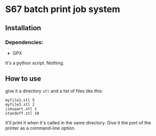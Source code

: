 
S67 batch print job system
==========================

## Installation

### Dependencies:

- GPX

It's a python script. Nothing.

## How to use

give it a directory `stl` and a list of files like this:
````
myfile1.stl 5
myfile3.stl 2
jimspart.stl 1
standoff.stl 10
````
It'll print it when it's called in the same directory. Give it the port of the printer as a command-line option.
